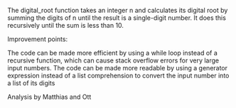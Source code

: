 The digital_root function takes an integer n and calculates its digital root by summing the digits of n until the result is a single-digit number. It does this recursively until the sum is less than 10.

Improvement points:

The code can be made more efficient by using a while loop instead of a recursive function, which can cause stack overflow errors for very large input numbers.
The code can be made more readable by using a generator expression instead of a list comprehension to convert the input number into a list of its digits

Analysis by Matthias and Ott
